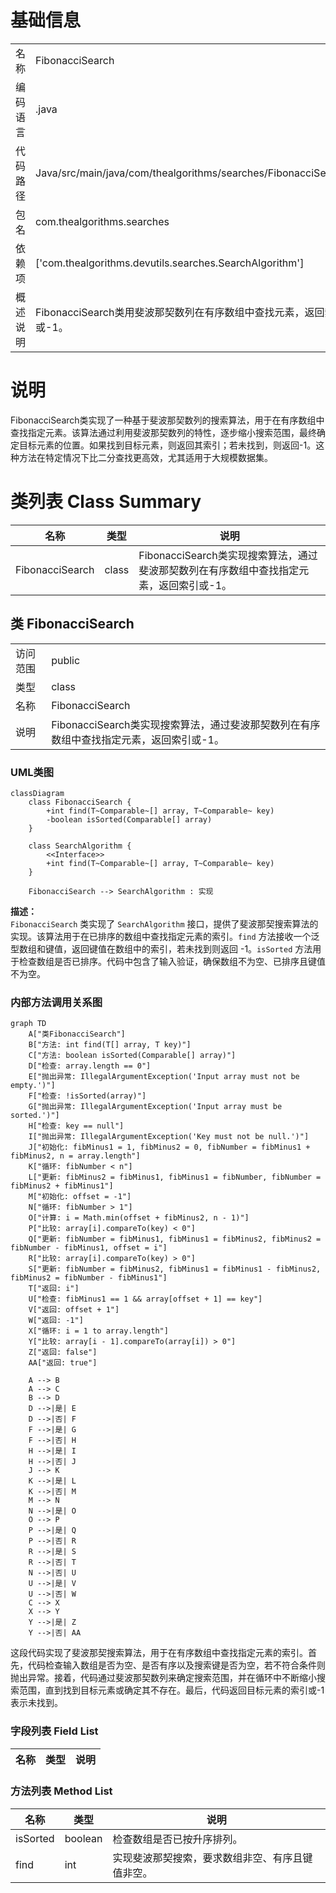 # 基础信息

|      |      |
|------|------|
| 名称 | FibonacciSearch |
| 编码语言 | .java |
| 代码路径 | Java/src/main/java/com/thealgorithms/searches/FibonacciSearch.java |
| 包名 | com.thealgorithms.searches |
| 依赖项 | ['com.thealgorithms.devutils.searches.SearchAlgorithm'] |
| 概述说明 | FibonacciSearch类用斐波那契数列在有序数组中查找元素，返回索引或-1。 |

# 说明

FibonacciSearch类实现了一种基于斐波那契数列的搜索算法，用于在有序数组中查找指定元素。该算法通过利用斐波那契数列的特性，逐步缩小搜索范围，最终确定目标元素的位置。如果找到目标元素，则返回其索引；若未找到，则返回-1。这种方法在特定情况下比二分查找更高效，尤其适用于大规模数据集。

# 类列表 Class Summary

| 名称   | 类型  | 说明 |
|-------|------|-------------|
| FibonacciSearch | class | FibonacciSearch类实现搜索算法，通过斐波那契数列在有序数组中查找指定元素，返回索引或-1。 |



## 类 FibonacciSearch

|      |      |
|------|------|
| 访问范围 | public |
| 类型 | class |
| 名称 | FibonacciSearch |
| 说明 | FibonacciSearch类实现搜索算法，通过斐波那契数列在有序数组中查找指定元素，返回索引或-1。 |


### UML类图

```mermaid
classDiagram
    class FibonacciSearch {
        +int find(T~Comparable~[] array, T~Comparable~ key)
        -boolean isSorted(Comparable[] array)
    }

    class SearchAlgorithm {
        <<Interface>>
        +int find(T~Comparable~[] array, T~Comparable~ key)
    }

    FibonacciSearch --> SearchAlgorithm : 实现
```

**描述：**  
`FibonacciSearch` 类实现了 `SearchAlgorithm` 接口，提供了斐波那契搜索算法的实现。该算法用于在已排序的数组中查找指定元素的索引。`find` 方法接收一个泛型数组和键值，返回键值在数组中的索引，若未找到则返回 -1。`isSorted` 方法用于检查数组是否已排序。代码中包含了输入验证，确保数组不为空、已排序且键值不为空。


### 内部方法调用关系图

```mermaid
graph TD
    A["类FibonacciSearch"]
    B["方法: int find(T[] array, T key)"]
    C["方法: boolean isSorted(Comparable[] array)"]
    D["检查: array.length == 0"]
    E["抛出异常: IllegalArgumentException('Input array must not be empty.')"]
    F["检查: !isSorted(array)"]
    G["抛出异常: IllegalArgumentException('Input array must be sorted.')"]
    H["检查: key == null"]
    I["抛出异常: IllegalArgumentException('Key must not be null.')"]
    J["初始化: fibMinus1 = 1, fibMinus2 = 0, fibNumber = fibMinus1 + fibMinus2, n = array.length"]
    K["循环: fibNumber < n"]
    L["更新: fibMinus2 = fibMinus1, fibMinus1 = fibNumber, fibNumber = fibMinus2 + fibMinus1"]
    M["初始化: offset = -1"]
    N["循环: fibNumber > 1"]
    O["计算: i = Math.min(offset + fibMinus2, n - 1)"]
    P["比较: array[i].compareTo(key) < 0"]
    Q["更新: fibNumber = fibMinus1, fibMinus1 = fibMinus2, fibMinus2 = fibNumber - fibMinus1, offset = i"]
    R["比较: array[i].compareTo(key) > 0"]
    S["更新: fibNumber = fibMinus2, fibMinus1 = fibMinus1 - fibMinus2, fibMinus2 = fibNumber - fibMinus1"]
    T["返回: i"]
    U["检查: fibMinus1 == 1 && array[offset + 1] == key"]
    V["返回: offset + 1"]
    W["返回: -1"]
    X["循环: i = 1 to array.length"]
    Y["比较: array[i - 1].compareTo(array[i]) > 0"]
    Z["返回: false"]
    AA["返回: true"]

    A --> B
    A --> C
    B --> D
    D -->|是| E
    D -->|否| F
    F -->|是| G
    F -->|否| H
    H -->|是| I
    H -->|否| J
    J --> K
    K -->|是| L
    K -->|否| M
    M --> N
    N -->|是| O
    O --> P
    P -->|是| Q
    P -->|否| R
    R -->|是| S
    R -->|否| T
    N -->|否| U
    U -->|是| V
    U -->|否| W
    C --> X
    X --> Y
    Y -->|是| Z
    Y -->|否| AA
```

这段代码实现了斐波那契搜索算法，用于在有序数组中查找指定元素的索引。首先，代码检查输入数组是否为空、是否有序以及搜索键是否为空，若不符合条件则抛出异常。接着，代码通过斐波那契数列来确定搜索范围，并在循环中不断缩小搜索范围，直到找到目标元素或确定其不存在。最后，代码返回目标元素的索引或-1表示未找到。

### 字段列表 Field List

| 名称  | 类型  | 说明 |
|-------|-------|------|

### 方法列表 Method List

| 名称  | 类型  | 说明 |
|-------|-------|------|
| isSorted | boolean | 检查数组是否已按升序排列。 |
| find | int | 实现斐波那契搜索，要求数组非空、有序且键值非空。 |




